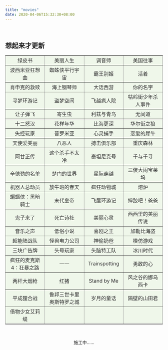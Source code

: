 ```yaml
---
title: "movies"
date: 2020-04-06T15:32:30+08:00
---
```

<br/>

## 想起来才更新 ##

<table border="2" cellspacing="3%" frame="hsides" style="background-color:#d1eac157;opacity:0.9">
   <tr>
     <td width=25% align="center">绿皮书</td>
     <td width=25% align="center">美丽人生</td>
     <td width=25% align="center">调音师</td>
     <td width=25% align="center">美国往事</td>
  </tr>
   <tr>
     <td width=25% align="center">波西米亚狂想曲</td>
     <td width=25% align="center">蜘蛛侠平行宇宙</td>
     <td width=25% align="center">霸王别姬</td>
     <td width=25% align="center">活着</td>
   </tr>
   <tr>
     <td width=25% align="center">肖申克的救赎</td>
     <td width=25% align="center">海上钢琴师</td>
     <td width=25% align="center">大话西游</td>
     <td width=25% align="center">你的名字</td>
   </tr>
   <tr>
     <td width=25% align="center">寻梦环游记</td>
     <td width=25% align="center">盗梦空间</td>
     <td width=25% align="center">飞越疯人院</td>
     <td width=25% align="center">牯岭街少年杀人事件</td>
   </tr>
   <tr>
     <td width=25% align="center">让子弹飞</td>
     <td width=25% align="center">寄生虫</td>
     <td width=25% align="center">利兹与青鸟</td>
     <td width=25% align="center">无间道</td>
   </tr>
   <tr>
     <td width=25% align="center">十二怒汉</td>
     <td width=25% align="center">花样年华</td>
     <td width=25% align="center">比海更深</td>
     <td width=25% align="center">华尔街之狼</td>
   </tr>
   <tr>
     <td width=25% align="center">失控玩家</td>
     <td width=25% align="center">普罗米亚</td>
     <td width=25% align="center">心灵捕手</td>
     <td width=25% align="center">恋爱的犀牛</td>
   </tr>
   <tr>
     <td width=25% align="center">天使爱美丽</td>
     <td width=25% align="center">八恶人</td>
     <td width=25% align="center">搏击俱乐部</td>
     <td width=25% align="center">重庆森林</td>
   </tr>
   <tr>
     <td width=25% align="center">阿甘正传</td>
     <td width=25% align="center">这个杀手不太冷</td>
     <td width=25% align="center">泰坦尼克号</td>
     <td width=25% align="center">千与千寻</td>
   </tr>
   <tr>
     <td width=25% align="center">辛德勒的名单</td>
     <td width=25% align="center">楚门的世界</td>
     <td width=25% align="center">星际穿越</td>
     <td width=25% align="center">三傻大闹宝莱坞</td>
   </tr>
   <tr>
     <td width=25% align="center">机器人总动员</td>
     <td width=25% align="center">放牛班的春天</td>
     <td width=25% align="center">疯狂动物城</td>
     <td width=25% align="center">熔炉</td>
   </tr>
   <tr>
     <td width=25% align="center">蝙蝠侠：黑暗骑士</td>
     <td width=25% align="center">末代皇帝</td>
     <td width=25% align="center">飞屋环游记</td>
     <td width=25% align="center">摔跤吧！爸爸</td>
   </tr>
   <tr>
     <td width=25% align="center">鬼子来了</td>
     <td width=25% align="center">死亡诗社</td>
     <td width=25% align="center">美丽心灵</td>
     <td width=25% align="center">西西里的美丽传说</td>
   </tr>
   <tr>
     <td width=25% align="center">音乐之声</td>
     <td width=25% align="center">低俗小说</td>
     <td width=25% align="center">喜剧之王</td>
     <td width=25% align="center">加勒比海盗</td>
   </tr>
   <tr>
     <td width=25% align="center">超能陆战队</td>
     <td width=25% align="center">怪兽电力公司</td>
     <td width=25% align="center">神偷奶爸</td>
     <td width=25% align="center">模仿游戏</td>
   </tr>
   <tr>
     <td width=25% align="center">三块广告牌</td>
     <td width=25% align="center">头号玩家</td>
     <td width=25% align="center">头脑特工队</td>
     <td width=25% align="center">冰川时代</td>
   </tr>
   <tr>
     <td width=25% align="center">疯狂的麦克斯4：狂暴之路</td>
     <td width=25% align="center">一一</td>
     <td width=25% align="center">Trainspotting</td>
     <td width=25% align="center">勇敢的心</td>
   </tr>
   <tr>
     <td width=25% align="center">两杆大烟枪</td>
     <td width=25% align="center">红猪</td>
     <td width=25% align="center">Stand by Me</td>
     <td width=25% align="center">风之谷的娜乌西卡</td>
   </tr>
   <tr>
     <td width=25% align="center">平成狸合战</td>
     <td width=25% align="center">鲁邦三世卡里奥斯特罗之城</td>
     <td width=25% align="center">岁月的童话</td>
     <td width=25% align="center">隔壁的山田君</td>
   </tr>
   <tr>
     <td width=25% align="center">借物少女艾莉缇</td>
     <td width=25% align="center"></td>
     <td width=25% align="center"></td>
     <td width=25% align="center"></td>
   </tr>
</table>

<br/>

<p style="text-align:center">施工中……</p>

